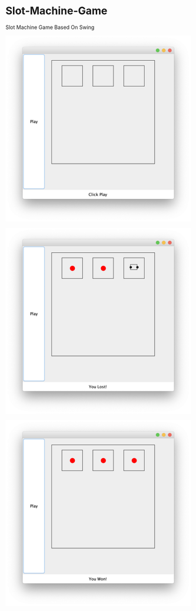 # Slot-Machine-Game
Slot Machine Game Based On Swing



![](https://github.com/LazarofShalev/Slot-Machine-Game/blob/master/ScreenShots/1.png)

![](https://github.com/LazarofShalev/Slot-Machine-Game/blob/master/ScreenShots/2.png)

![](https://github.com/LazarofShalev/Slot-Machine-Game/blob/master/ScreenShots/3.png)
